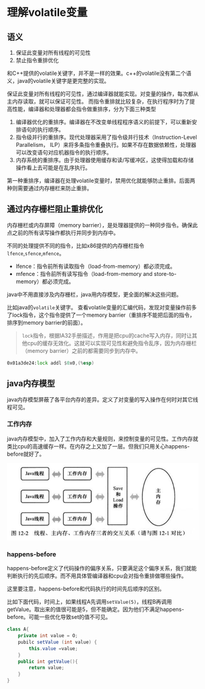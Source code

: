 # 理解volatile变量

## 语义

1. 保证此变量对所有线程的可见性
2. 禁止指令重排优化

和C++提供的volatile关键字，并不是一样的效果。c++的volatile没有第二个语义，java的volatile关键字是更完整的实现。

保证此变量对所有线程的可见性，通过编译器就能实现。对变量的操作，每次都从主内存读取，就可以保证可见性。
而指令重排就比较复杂，在执行程序时为了提高性能，编译器和处理器都会指令做重排序，分为下面三种类型

1. 编译器优化的重排序。编译器在不改变单线程程序语义的前提下，可以重新安排语句的执行顺序。
2. 指令级并行的重排序。现代处理器采用了指令级并行技术（Instruction-Level Parallelism， ILP）来将多条指令重叠执行。如果不存在数据依赖性，处理器可以改变语句对应机器指令的执行顺序。
3. 内存系统的重排序。由于处理器使用缓存和读/写缓冲区，这使得加载和存储操作看上去可能是在乱序执行。


第一种重排序，编译器在处理volatile变量时，禁用优化就能够防止重排。后面两种则需要通过内存栅栏来防止重排。

## 通过内存栅栏阻止重排优化

内存栅栏或内存屏障（memory barrier），是处理器提供的一种同步指令。确保此点之前的所有读写操作都执行并同步到内存中。

不同的处理提供不同的指令，比如x86提供的内存栅栏指令`lfence`,`sfence`,`mfence`。

- lfence：指令前所有读取指令（load-from-memory）都必须完成。
- mfence：指令前所有读写指令（load-from-memory and store-to-memory）都必须完成。

java中不用直接涉及内存栅栏，java用内存模型，更全面的解决这些问题。

比如java的`volatile`关键字。
查看volatile变量的汇编代码，发现对变量操作前多了lock指令，这个指令提供了一个memory barrier（重排序不能把后面的指令，排序到memory barrier的前面）。

>`lock`指令，根据IA32手册描述，作用是把cpu的cache写入内存，同时让其他cpu的缓存无效化。这就可以实现可见性和避免指令乱序，因为内存栅栏（memory barrier）之前的都需要同步到内存中。

```asm
0x01a3de24:lock addl $0x0,(%esp)
```

## java内存模型

java内存模型屏蔽了各平台内存的差异。定义了对变量的写入操作在何时对其它线程可见。

### 工作内存

java内存模型中，加入了工作内存和大量规则，来控制变量的可见性。工作内存就类比cpu的高速缓存一样。在内存之上又加了一层。但我们只用关心happens-before就好了。

![](/img/jmm.png)

### happens-before

happens-before定义了代码操作的偏序关系，只要满足这个偏序关系，我们就能判断执行的先后顺序。而不用具体管编译器和cpu会对指令重排做哪些操作。

这里要注意，happens-before和代码执行的时间先后顺序的区别。

比如下面代码，时间上，如果线程A先调用`setValue(5)`，线程B再调用getValue。取出来的值很可能是5，但不能确定。因为他们不满足happens-before。可能一些优化导致set的值不可见。
```java
class A{
    private int value = O;
    pubilc setValue (int value) {
        this.value =value; 
    }
    public int getValue(){
        return value;
    }
}
```

